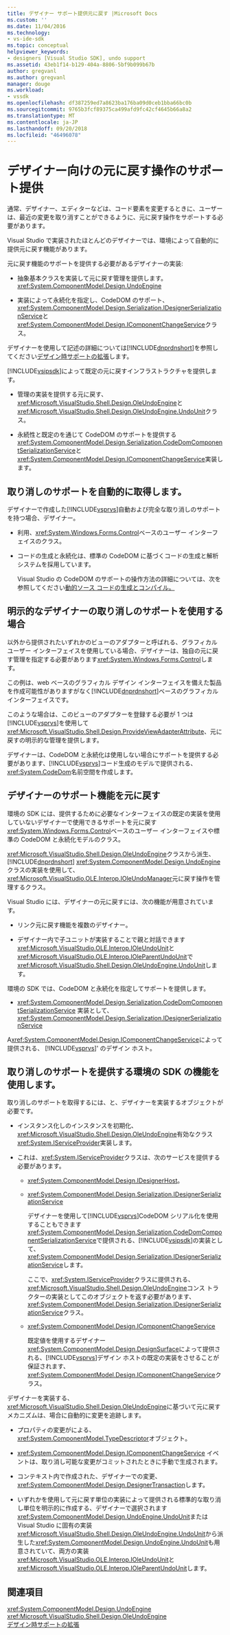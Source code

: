 ```yaml
---
title: デザイナー サポート提供元に戻す |Microsoft Docs
ms.custom: ''
ms.date: 11/04/2016
ms.technology:
- vs-ide-sdk
ms.topic: conceptual
helpviewer_keywords:
- designers [Visual Studio SDK], undo support
ms.assetid: 43eb1f14-b129-404a-8806-5bf9b099b67b
author: gregvanl
ms.author: gregvanl
manager: douge
ms.workload:
- vssdk
ms.openlocfilehash: df387259ed7a8623ba176ba09d0ceb1bba66bc0b
ms.sourcegitcommit: 9765b3fcf89375ca499afd9fc42cf4645b66a8a2
ms.translationtype: MT
ms.contentlocale: ja-JP
ms.lasthandoff: 09/20/2018
ms.locfileid: "46496078"
---
```

# <a name="supplying-undo-support-to-designers"></a>デザイナー向けの元に戻す操作のサポート提供
通常、デザイナー、エディターなどは、コード要素を変更するときに、ユーザーは、最近の変更を取り消すことができるように、元に戻す操作をサポートする必要があります。  
  
 Visual Studio で実装されたほとんどのデザイナーでは、環境によって自動的に提供元に戻す機能があります。  
  
 元に戻す機能のサポートを提供する必要があるデザイナーの実装:  
  
-   抽象基本クラスを実装して元に戻す管理を提供します。 <xref:System.ComponentModel.Design.UndoEngine>  
  
-   実装によって永続化を指定し、CodeDOM のサポート、<xref:System.ComponentModel.Design.Serialization.IDesignerSerializationService>と<xref:System.ComponentModel.Design.IComponentChangeService>クラス。  
  
 デザイナーを使用して記述の詳細については[!INCLUDE[dnprdnshort](../code-quality/includes/dnprdnshort_md.md)]を参照してください[デザイン時サポートの拡張](https://msdn.microsoft.com/Library/d6ac8a6a-42fd-4bc8-bf33-b212811297e2)します。  
  
 [!INCLUDE[vsipsdk](../extensibility/includes/vsipsdk_md.md)]によって既定の元に戻すインフラストラクチャを提供します。  
  
-   管理の実装を提供する元に戻す、<xref:Microsoft.VisualStudio.Shell.Design.OleUndoEngine>と<xref:Microsoft.VisualStudio.Shell.Design.OleUndoEngine.UndoUnit>クラス。  
  
-   永続性と既定のを通じて CodeDOM のサポートを提供する<xref:System.ComponentModel.Design.Serialization.CodeDomComponentSerializationService>と<xref:System.ComponentModel.Design.IComponentChangeService>実装します。  
  
## <a name="obtaining-undo-support-automatically"></a>取り消しのサポートを自動的に取得します。  
 デザイナーで作成した[!INCLUDE[vsprvs](../code-quality/includes/vsprvs_md.md)]自動および完全な取り消しのサポートを持つ場合、デザイナー。  
  
-   利用、<xref:System.Windows.Forms.Control>ベースのユーザー インターフェイスのクラス。  
  
-   コードの生成と永続化は、標準の CodeDOM に基づくコードの生成と解析システムを採用しています。  
  
     Visual Studio の CodeDOM のサポートの操作方法の詳細については、次を参照してください[動的ソース コードの生成とコンパイル。](/dotnet/framework/reflection-and-codedom/dynamic-source-code-generation-and-compilation)  
  
## <a name="when-to-use-explicit-designer-undo-support"></a>明示的なデザイナーの取り消しのサポートを使用する場合  
 以外から提供されたいずれかのビューのアダプターと呼ばれる、グラフィカル ユーザー インターフェイスを使用している場合、デザイナーは、独自の元に戻す管理を指定する必要があります<xref:System.Windows.Forms.Control>します。  
  
 この例は、web ベースのグラフィカル デザイン インターフェイスを備えた製品を作成可能性がありますがなく[!INCLUDE[dnprdnshort](../code-quality/includes/dnprdnshort_md.md)]ベースのグラフィカル インターフェイスです。  
  
 このような場合は、このビューのアダプターを登録する必要が 1 つは[!INCLUDE[vsprvs](../code-quality/includes/vsprvs_md.md)]を使用して<xref:Microsoft.VisualStudio.Shell.Design.ProvideViewAdapterAttribute>、元に戻すの明示的な管理を提供します。  
  
 デザイナーは、CodeDOM と永続化は使用しない場合にサポートを提供する必要があります、[!INCLUDE[vsprvs](../code-quality/includes/vsprvs_md.md)]コード生成のモデルで提供される、<xref:System.CodeDom>名前空間を作成します。  
  
## <a name="undo-support-features-of-the-designer"></a>デザイナーのサポート機能を元に戻す  
 環境の SDK には、提供するために必要なインターフェイスの既定の実装を使用していないデザイナーで使用できるサポートを元に戻す<xref:System.Windows.Forms.Control>ベースのユーザー インターフェイスや標準の CodeDOM と永続化モデルのクラス。  
  
 <xref:Microsoft.VisualStudio.Shell.Design.OleUndoEngine>クラスから派生、 [!INCLUDE[dnprdnshort](../code-quality/includes/dnprdnshort_md.md)] <xref:System.ComponentModel.Design.UndoEngine>クラスの実装を使用して、<xref:Microsoft.VisualStudio.OLE.Interop.IOleUndoManager>元に戻す操作を管理するクラス。  
  
 Visual Studio には、デザイナーの元に戻すには、次の機能が用意されています。  
  
-   リンク元に戻す機能を複数のデザイナー。  
  
-   デザイナー内で子ユニットが実装することで親と対話できます<xref:Microsoft.VisualStudio.OLE.Interop.IOleUndoUnit>と<xref:Microsoft.VisualStudio.OLE.Interop.IOleParentUndoUnit>で<xref:Microsoft.VisualStudio.Shell.Design.OleUndoEngine.UndoUnit>します。  
  
 環境の SDK では、CodeDOM と永続化を指定してサポートを提供します。  
  
-   <xref:System.ComponentModel.Design.Serialization.CodeDomComponentSerializationService> 実装として、 <xref:System.ComponentModel.Design.Serialization.IDesignerSerializationService>  
  
 A<xref:System.ComponentModel.Design.IComponentChangeService>によって提供される、 [!INCLUDE[vsprvs](../code-quality/includes/vsprvs_md.md)]' のデザイン ホスト。  
  
## <a name="using-the-environment-sdk-features-to-supply-undo-support"></a>取り消しのサポートを提供する環境の SDK の機能を使用します。  
 取り消しのサポートを取得するには、と、デザイナーを実装するオブジェクトが必要です。  
  
-   インスタンス化しのインスタンスを初期化、<xref:Microsoft.VisualStudio.Shell.Design.OleUndoEngine>有効なクラス<xref:System.IServiceProvider>実装します。  
  
-   これは、<xref:System.IServiceProvider>クラスは、次のサービスを提供する必要があります。  
  
    -   <xref:System.ComponentModel.Design.IDesignerHost>。  
  
    -   <xref:System.ComponentModel.Design.Serialization.IDesignerSerializationService>  
  
         デザイナーを使用して[!INCLUDE[vsprvs](../code-quality/includes/vsprvs_md.md)]CodeDOM シリアル化を使用することもできます<xref:System.ComponentModel.Design.Serialization.CodeDomComponentSerializationService>で提供される、[!INCLUDE[vsipsdk](../extensibility/includes/vsipsdk_md.md)]の実装として、<xref:System.ComponentModel.Design.Serialization.IDesignerSerializationService>します。  
  
         ここで、<xref:System.IServiceProvider>クラスに提供される、<xref:Microsoft.VisualStudio.Shell.Design.OleUndoEngine>コンス トラクターの実装としてこのオブジェクトを返す必要があります、<xref:System.ComponentModel.Design.Serialization.IDesignerSerializationService>クラス。  
  
    -   <xref:System.ComponentModel.Design.IComponentChangeService>  
  
         既定値を使用するデザイナー<xref:System.ComponentModel.Design.DesignSurface>によって提供される、[!INCLUDE[vsprvs](../code-quality/includes/vsprvs_md.md)]デザイン ホストの既定の実装をさせることが保証されます、<xref:System.ComponentModel.Design.IComponentChangeService>クラス。  
  
 デザイナーを実装する、<xref:Microsoft.VisualStudio.Shell.Design.OleUndoEngine>に基づいて元に戻すメカニズムは、場合に自動的に変更を追跡します。  
  
-   プロパティの変更がによる、<xref:System.ComponentModel.TypeDescriptor>オブジェクト。  
  
-   <xref:System.ComponentModel.Design.IComponentChangeService> イベントは、取り消し可能な変更がコミットされたときに手動で生成されます。  
  
-   コンテキスト内で作成された、デザイナーでの変更、<xref:System.ComponentModel.Design.DesignerTransaction>します。  
  
-   いずれかを使用して元に戻す単位の実装によって提供される標準的な取り消し単位を明示的に作成する、デザイナーで選択されます<xref:System.ComponentModel.Design.UndoEngine.UndoUnit>または Visual Studio に固有の実装<xref:Microsoft.VisualStudio.Shell.Design.OleUndoEngine.UndoUnit>から派生した<xref:System.ComponentModel.Design.UndoEngine.UndoUnit>も用意されていて、両方の実装<xref:Microsoft.VisualStudio.OLE.Interop.IOleUndoUnit>と<xref:Microsoft.VisualStudio.OLE.Interop.IOleParentUndoUnit>します。  
  
## <a name="see-also"></a>関連項目  
 <xref:System.ComponentModel.Design.UndoEngine>   
 <xref:Microsoft.VisualStudio.Shell.Design.OleUndoEngine>   
 [デザイン時サポートの拡張](https://msdn.microsoft.com/Library/d6ac8a6a-42fd-4bc8-bf33-b212811297e2)